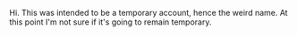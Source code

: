 Hi. This was intended to be a temporary account, hence the weird name. At this point I'm not sure if it's going to remain temporary. 

